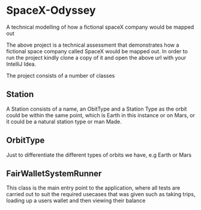 # SpaceX-Odyssey
A technical modelling of how a fictional spaceX company would be mapped out


The above project is a technical assessment that demonstrates how a fictional space company called SpaceX would be mapped out.
In order to run the project kindly clone a copy of it and open the above url with your IntelliJ Idea.

The project consists of a number of classes

## Station
A Station consists of a name, an ObitType and a Station Type as the orbit could be within the same point, which is Earth in this instance
or on Mars, or it could be a natural station type or man Made.

## OrbitType
Just to differentiate the different types of orbits we have, e.g Earth or Mars

## FairWalletSystemRunner
This class is the main entry point to the application, where all tests are carried out to suit the required usecases that was given such as taking trips, loading up a users wallet  and then viewing their balance
